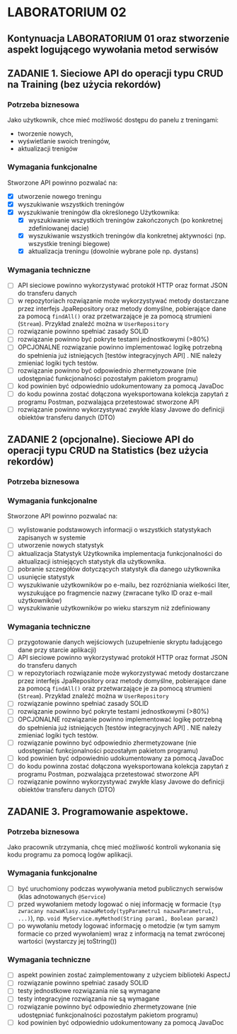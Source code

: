 # LABORATORIUM 02

## Kontynuacja LABORATORIUM 01 oraz stworzenie aspekt logującego wywołania metod serwisów

## ZADANIE 1. Sieciowe API do operacji typu CRUD na Training (bez użycia rekordów)

### Potrzeba biznesowa

Jako użytkownik, chce mieć możliwość dostępu do panelu z treningami:

- tworzenie nowych,
- wyświetlanie swoich treningów,
- aktualizacji trenigów

### Wymagania funkcjonalne

Stworzone API powinno pozwalać na:

- [x] utworzenie nowego treningu
- [x] wyszukiwanie wszystkich treningów
- [x] wyszukiwanie treningów dla określonego Użytkownika:
  - [x] wyszukiwanie wszystkich treningów zakończonych (po konkretnej zdefiniowanej dacie)
  - [x] wyszukiwanie wszystkich treningów dla konkretnej aktywności (np. wszystkie treningi biegowe)
  - [x] aktualizacja treningu (dowolnie wybrane pole np. dystans)

### Wymagania techniczne

- [ ] API sieciowe powinno wykorzystywać protokół HTTP oraz format JSON do transferu danych
- [ ] w repozytoriach rozwiązanie może wykorzystywać metody dostarczane przez interfejs JpaRepository oraz metody
  domyślne, pobierające dane za pomocą `findAll()` oraz przetwarzające je za pomocą strumieni (`Stream`). Przykład
  znaleźć można w `UserRepository`
- [ ] rozwiązanie powinno spełniać zasady SOLID
- [ ] rozwiązanie powinno być pokryte testami jednostkowymi (>80%)
- [ ] OPCJONALNE rozwiązanie powinno implementować logikę potrzebną do spełnienia już
  istniejących [testów integracyjnych API]
  . NIE należy zmieniać logiki tych testów.
- [ ] rozwiązanie powinno być odpowiednio zhermetyzowane (nie udostępniać funkcjonalności pozostałym pakietom programu)
- [ ] kod powinien być odpowiednio udokumentowany za pomocą JavaDoc
- [ ] do kodu powinna zostać dołączona wyeksportowana kolekcja zapytań z programu Postman, pozwalająca przetestować
  stworzone API
- [ ] rozwiązanie powinno wykorzystywać zwykłe klasy Javowe do definicji obiektów transferu danych (DTO)

## ZADANIE 2 (opcjonalne). Sieciowe API do operacji typu CRUD na Statistics (bez użycia rekordów)

### Potrzeba biznesowa

### Wymagania funkcjonalne

Stworzone API powinno pozwalać na:

- [ ] wylistowanie podstawowych informacji o wszystkich statystykach zapisanych w systemie
- [ ] utworzenie nowych statystyk
- [ ] aktualizacja Statystyk Użytkownika implementacja funkcjonalności do aktualizacji istniejących statystyk dla
  użytkownika.
- [ ] pobranie szczegółów dotyczących statystyk dla danego użytkownika
- [ ] usunięcie statystyk
- [ ] wyszukiwanie użytkowników po e-mailu, bez rozróżniania wielkości liter, wyszukujące po fragmencie nazwy (zwracane
  tylko ID oraz e-mail użytkowników)
- [ ] wyszukiwanie użytkowników po wieku starszym niż zdefiniowany

### Wymagania techniczne

- [ ] przygotowanie danych wejściowych (uzupełnienie skryptu ładującego dane przy starcie aplikacji)
- [ ] API sieciowe powinno wykorzystywać protokół HTTP oraz format JSON do transferu danych
- [ ] w repozytoriach rozwiązanie może wykorzystywać metody dostarczane przez interfejs JpaRepository oraz metody
  domyślne, pobierające dane za pomocą `findAll()` oraz przetwarzające je za pomocą strumieni (`Stream`). Przykład
  znaleźć można w `UserRepository`
- [ ] rozwiązanie powinno spełniać zasady SOLID
- [ ] rozwiązanie powinno być pokryte testami jednostkowymi (>80%)
- [ ] OPCJONALNE rozwiązanie powinno implementować logikę potrzebną do spełnienia już
  istniejących [testów integracyjnych API]
  . NIE należy zmieniać logiki tych testów.
- [ ] rozwiązanie powinno być odpowiednio zhermetyzowane (nie udostępniać funkcjonalności pozostałym pakietom programu)
- [ ] kod powinien być odpowiednio udokumentowany za pomocą JavaDoc
- [ ] do kodu powinna zostać dołączona wyeksportowana kolekcja zapytań z programu Postman, pozwalająca przetestować
  stworzone API
- [ ] rozwiązanie powinno wykorzystywać zwykłe klasy Javowe do definicji obiektów transferu danych (DTO)

## ZADANIE 3. Programowanie aspektowe.

### Potrzeba biznesowa

Jako pracownik utrzymania, chcę mieć możliwość kontroli wykonania się kodu programu za pomocą logów aplikacji.

### Wymagania funkcjonalne

- [ ] być uruchomiony podczas wywoływania metod publicznych serwisów (klas adnotowanych `@Service`)
- [ ] przed wywołaniem metody logować o niej informację w
  formacie (`typ zwracany nazwaKlasy.nazwaMetody(typParametru1 nazwaParametru1, ...)`),
  np. `void MyService.myMethod(String param1, Boolean param2)`
- [ ] po wywołaniu metody logować informację o metodzie (w tym samym formacie co przed wywołaniem) wraz z informacją na
  temat zwróconej wartości (wystarczy jej toString())

### Wymagania techniczne

- [ ] aspekt powinien zostać zaimplementowany z użyciem biblioteki AspectJ
- [ ] rozwiązanie powinno spełniać zasady SOLID
- [ ] testy jednostkowe rozwiązania nie są wymagane
- [ ] testy integracyjne rozwiązania nie są wymagane
- [ ] rozwiązanie powinno być odpowiednio zhermetyzowane (nie udostępniać funkcjonalności pozostałym pakietom programu)
- [ ] kod powinien być odpowiednio udokumentowany za pomocą JavaDoc
